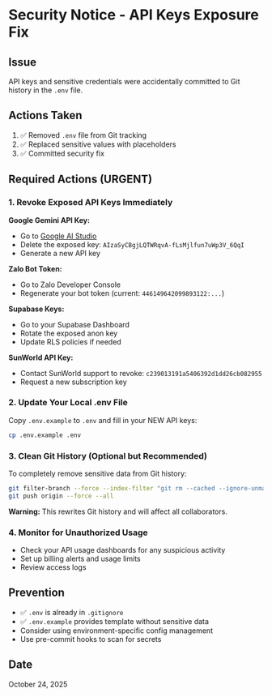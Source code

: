 # Security Notice - API Keys Exposure Fix

## Issue
API keys and sensitive credentials were accidentally committed to Git history in the `.env` file.

## Actions Taken
1. ✅ Removed `.env` file from Git tracking
2. ✅ Replaced sensitive values with placeholders
3. ✅ Committed security fix

## Required Actions (URGENT)

### 1. Revoke Exposed API Keys Immediately

**Google Gemini API Key:**
- Go to [Google AI Studio](https://makersuite.google.com/app/apikey)
- Delete the exposed key: `AIzaSyCBgjLQTWRqvA-fLsMjlfun7uWp3V_6QqI`
- Generate a new API key

**Zalo Bot Token:**
- Go to Zalo Developer Console
- Regenerate your bot token (current: `446149642099893122:...`)

**Supabase Keys:**
- Go to your Supabase Dashboard
- Rotate the exposed anon key
- Update RLS policies if needed

**SunWorld API Key:**
- Contact SunWorld support to revoke: `c239013191a5406392d1dd26cb082955`
- Request a new subscription key

### 2. Update Your Local .env File
Copy `.env.example` to `.env` and fill in your NEW API keys:
```bash
cp .env.example .env
```

### 3. Clean Git History (Optional but Recommended)
To completely remove sensitive data from Git history:
```bash
git filter-branch --force --index-filter "git rm --cached --ignore-unmatch .env" --prune-empty --tag-name-filter cat -- --all
git push origin --force --all
```

**Warning:** This rewrites Git history and will affect all collaborators.

### 4. Monitor for Unauthorized Usage
- Check your API usage dashboards for any suspicious activity
- Set up billing alerts and usage limits
- Review access logs

## Prevention
- ✅ `.env` is already in `.gitignore`
- ✅ `.env.example` provides template without sensitive data
- Consider using environment-specific config management
- Use pre-commit hooks to scan for secrets

## Date
October 24, 2025